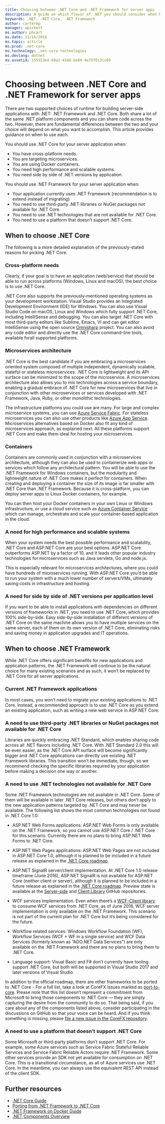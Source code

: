 ```yaml
---
title: Choosing between .NET Core and .NET Framework for server apps
description: A guide on which flavor of .NET you should consider when building a server app in .NET.
keywords: .NET, .NET Core, .NET Framework
author: cartermp
manager: wpickett
ms.author: phcart
ms.date: 11/16/2016
ms.topic: article
ms.prod: .net-core
ms.technology: .net-core-technologies
ms.devlang: dotnet
ms.assetid: 155553e4-89a2-418d-be88-4e75f6c3cc69
---
```


# Choosing between .NET Core and .NET Framework for server apps

There are two supported choices of runtime for building server-side applications with .NET: .NET Framework and .NET Core. Both share a lot of the same .NET platform components and you can share code across the two. However, there are fundamental differences between the two and your choice will depend on what you want to accomplish.  This article provides guidance on when to use each.

You should use .NET Core for your server application when:

* You have cross-platform needs.
* You are targeting microservices.
* You are using Docker containers.
* You need high performance and scalable systems.
* You need side by side of .NET versions by application.

You should use .NET Framework for your server application when:

* Your application currently uses .NET Framework (recommendation is to extend instead of migrating)
* You need to use third-party .NET libraries or NuGet packages not available for .NET Core.
* You need to use .NET technologies that are not available for .NET Core.
* You need to use a platform that doesn’t support .NET Core.

## When to choose .NET Core

The following is a more detailed explanation of the previously-stated reasons for picking .NET Core.

### Cross-platform needs

Clearly, if your goal is to have an application (web/service) that should be able to run across platforms (Windows, Linux and macOS), the best choice is to use .NET Core.

.NET Core also supports the previously-mentioned operating systems as your development workstation. Visual Studio provides an Integrated Development Environment (IDE) for Windows.  You can also use Visual Studio Code on macOS, Linux and Windows which fully support .NET Core, including IntelliSense and debugging. You can also target .NET Core with most third-party editors like Sublime, Emacs, VI and can get editor IntelliSense using the open source [Omnisharp](http://www.omnisharp.net/) project. You can also avoid any code editor and directly use the .NET Core command-line tools, available forall supported platforms.

### Microservices architecture

.NET Core is the best candidate if you are embracing a microservices oriented system composed of multiple independent, dynamically scalable, stateful or stateless microservices. .NET Core is lightweight and its API surface can be minimized to the scope of the microservice. A microservices architecture also allows you to mix technologies across a service boundary, enabling a gradual embrace of .NET Core for new microservices that live in conjunction with other microservices or services developed with .NET Framework, Java, Ruby, or other monolithic technologies.

The infrastructure platforms you could use are many. For large and complex microservice systems, you can use [Azure Service Fabric](https://azure.microsoft.com/services/service-fabric/). For stateless microservices you can also use other products like [Azure App Service](https://azure.microsoft.com/services/app-service/). Microservices alternatives based on Docker also fit any kind of microservices approach, as explained next. All these platforms support .NET Core and make them ideal for hosting your microservices.

### Containers

Containers are commonly used in conjunction with a microservices architecture, although they can also be used to containerize web apps or services which follow any architectural pattern. You will be able to use the .NET Framework for Windows containers, but the modularity and lightweight nature of .NET Core makes it perfect for containers.  When creating and deploying a container the size of its image is far smaller with .NET Core than .NET Framework.  Because it is cross-platform, you can deploy server apps to Linux Docker containers, for example.

You can then host your Docker containers in your own Linux or Windows infrastructure, or use a cloud service such as [Azure Container Service](https://azure.microsoft.com/services/container-service/) which can manage, orchestrate and scale your container-based application in the cloud.

### A need for high performance and scalable systems

When your system needs the best possible performance and scalability, .NET Core and ASP.NET Core are your best options. ASP.NET Core outperforms ASP.NET by a factor of 10, and it leads other popular industry technologies for microservices such as Java servlets, Go and node.js.

This is especially relevant for microservices architectures, where you could have hundreds of microservices running. With ASP.NET Core you’d be able to run your system with a much lower number of servers/VMs, ultimately saving costs in infrastructure and hosting.

### A need for side by side of .NET versions per application level

If you want to be able to install applications with dependencies on different versions of frameworks in .NET, you need to use .NET Core, which provides 100% side-by-side. Easy side-by-side installation of different versions of .NET Core on the same machine allows you to have multiple services on the same server, each of them on its own version of .NET Core, eliminating risks and saving money in application upgrades and IT operations.

## When to choose .NET Framework

While .NET Core offers significant benefits for new applications and application patterns, the .NET Framework will continue to be the natural choice for many existing scenarios and as such, it won’t be replaced by .NET Core for all server applications.

### Current .NET Framework applications

In most cases, you won’t need to migrate your existing applications to .NET Core. Instead, a recommended approach is to use .NET Core as you extend an existing application, such as writing a new web service in ASP.NET Core.

### A need to use third-party .NET libraries or NuGet packages not available for .NET Core

Libraries are quickly embracing .NET Standard, which enables sharing code across all .NET flavors including .NET Core. With .NET Standard 2.0 this will be even easier, as the .NET Core API surface will become significantly bigger and .NET Core applications can directly use existing .NET Framework libraries. This transition won’t be immediate, though, so we recommend checking the specific libraries required by your application before making a decision one way or another.

### A need to use .NET technologies not available for .NET Core

Some .NET Framework technologies are not available in .NET Core. Some of them will be available in later .NET Core releases, but others don’t apply to the new application patterns targeted by .NET Core and may never be available. The following list shows the most common technologies not found in .NET Core 1.0:

* ASP.NET Web Forms applications: ASP.NET Web Forms is only available on the .NET Framework, so you cannot use ASP.NET Core / .NET Core for this scenario. Currently there are no plans to bring ASP.NET Web Forms to .NET Core.

* ASP.NET Web Pages applications: ASP.NET Web Pages are not included in ASP.NET Core 1.0, although it is planned to be included in a future release as explained in the [.NET Core roadmap](https://github.com/aspnet/Home/wiki/Roadmap).

* ASP.NET SignalR server/client implementation. At .NET Core 1.0 release timeframe (June 2016), ASP.NET SignalR is not available for ASP.NET Core (neither client or server), although it is planned to be included in a future release as explained in the [.NET Core roadmap](https://github.com/aspnet/Home/wiki/Roadmap). Preview state is available at the [Server-side](https://github.com/aspnet/SignalR-Server) and [Client Library](https://github.com/aspnet/SignalR-Client-Net) GitHub repositories.

* WCF services implementation. Even when there’s a [WCF-Client library](https://github.com/dotnet/wcf) to consume WCF services from .NET Core, as of June 2016, WCF server implementation is only available on the .NET Framework. This scenario is not part of the current plan for .NET Core but it’s being considered for the future.

* Workflow related services: Windows Workflow Foundation (WF), Workflow Services (WCF + WF in a single service) and WCF Data Services (formerly known as “ADO.NET Data Services”) are only available on the .NET Framework and there are no plans to bring them to .NET Core.

* Language support: Visual Basic and F# don’t currently have tooling support .NET Core, but both will be supported in Visual Studio 2017 and later versions of Visual Studio.

In addition to the official roadmap, there are other frameworks to be ported to .NET Core - For a full list, take a look at CoreFX issues marked as [port-to-core](https://github.com/dotnet/corefx/issues?q=is%3Aopen+is%3Aissue+label%3Aport-to-core). Please note that this list doesn’t represent a commitment from Microsoft to bring those components to .NET Core — they are simply capturing the desire from the community to do so. That being said, if you care about any of the components listed above, consider participating in the discussions on GitHub so that your voice can be heard. And if you think something is missing, please [file a new issue in the CoreFX repository](https://github.com/dotnet/corefx/issues/new).

### A need to use a platform that doesn’t support .NET Core

Some Microsoft or third-party platforms don’t support .NET Core. For example, some Azure services such as Service Fabric Stateful Reliable Services and Service Fabric Reliable Actors require .NET Framework. Some other services provide an SDK not yet available for consumption on .NET Core. This is a transitional circumstance, as all of Azure services use .NET Core. In the meantime, you can always use the equivalent REST API instead of the client SDK.

## Further resources

* [.NET Core Guide](../core/index.md)
* [Porting from .NET Framework to .NET Core](../core/porting/index.md)
* [.NET Framework on Docker Guide](../framework/index.md)
* [.NET Components Overview](components.md)
